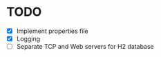 # TODO

* [x] Implement properties file
* [x] Logging
* [ ] Separate TCP and Web servers for H2 database
